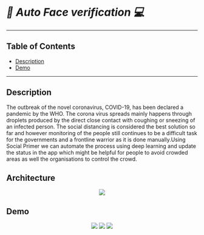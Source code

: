 # *🧬 Auto Face verification 💻*

---

## Table of Contents

- [Description](#description)
- [Demo](#demo)

---

## Description
The outbreak of the novel coronavirus, COVID-19, has been declared a pandemic by the WHO. The corona virus spreads mainly happens through droplets produced by the direct close contact with coughing or sneezing of an infected person.
The social distancing is considered the best solution so far and however monitoring of the people still continues to be a difficult task for the governments and a frontline warrior as it is done manually.Using Social Primer we can automate the process using deep learning and update the status in the app which might be helpful for people to avoid crowded areas as well the organisations to control the crowd.

## Architecture
<p align="center">
  <img src="Architecture.jpg"/>
</p>

## Demo
<p align="center">
  <img src="images/img1.jpg"/>
  <img src="images/img2.jpg"/>
  <img src="images/img3.jpg"/>
</p>
